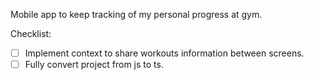Mobile app to keep tracking of my personal progress at gym.

Checklist:

- [ ] Implement context to share workouts information between screens.
- [ ] Fully convert project from js to ts.
